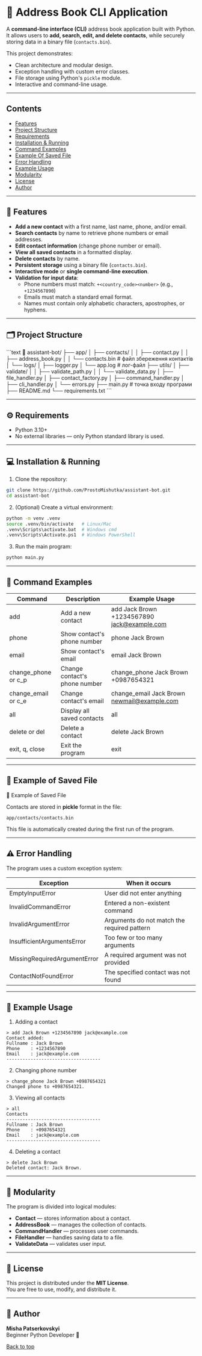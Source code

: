 # 📒 Address Book CLI Application <a name="top"></a>

A **command-line interface (CLI)** address book application built with Python.  
It allows users to **add, search, edit, and delete contacts**, while securely storing data in a binary file (`contacts.bin`).  

This project demonstrates:
- Clean architecture and modular design.
- Exception handling with custom error classes.
- File storage using Python's `pickle` module.
- Interactive and command-line usage.

---

## Contents
- [Features](#features)
- [Project Structure](#project-structure)
- [Requirements](#requirements)
- [Installation & Running](#installation--running)
- [Command Examples](#command-examples)
- [Example Of Saved File](#example-of-saved-file)
- [Error Handling](#error-handling)
- [Example Usage](#example-usage)
- [Modularity](#modularity)
- [License](#license)
- [Author](#author)

---

<h2 id="features">🚀 Features</h2>

- **Add a new contact** with a first name, last name, phone, and/or email.
- **Search contacts** by name to retrieve phone numbers or email addresses.
- **Edit contact information** (change phone number or email).
- **View all saved contacts** in a formatted display.
- **Delete contacts** by name.
- **Persistent storage** using a binary file (`contacts.bin`).
- **Interactive mode** or **single command-line execution**.
- **Validation for input data**:
  - Phone numbers must match: `+<country_code><number>` (e.g., `+1234567890`)
  - Emails must match a standard email format.
  - Names must contain only alphabetic characters, apostrophes, or hyphens.

---

<h2 id="project-structure">🗂️ Project Structure</h2>
```text
📂 assistant-bot/
├── app/
│   ├── contacts/
│   │   ├── contact.py
│   │   ├── address_book.py
│   │   └── contacts.bin       # файл збереження контактів
│   └── logs/
│       ├── logger.py
│       └── app.log            # лог-файл
├── utils/
│   ├── validate/
│   │   ├── validate_path.py
│   │   └── validate_data.py
│   ├── file_handler.py
│   ├── contact_factory.py
│   ├── command_handler.py
│   ├── cli_handler.py
│   └── errors.py
├── main.py                    # точка входу програми
├── README.md
└── requirements.txt
```

---

<h2 id="requirements">⚙️ Requirements</h2>

- Python 3.10+
- No external libraries — only Python standard library is used.

---

<h2 id="installation-running">💻 Installation & Running</h2> 

1. Clone the repository:
```bash
git clone https://github.com/ProstoMishutka/assistant-bot.git
cd assistant-bot
```

2. (Optional) Create a virtual environment:
```bash
python -m venv .venv
source .venv/bin/activate   # Linux/Mac
.venv\Scripts\activate.bat  # Windows cmd
.venv\Scripts\Activate.ps1  # Windows PowerShell
```

3. Run the main program:
```bash
python main.py
```

---

<h2 id="command-examples">📝 Command Examples</h2> 

| Command                | Description                     | Example Usage                               |
|------------------------|---------------------------------|---------------------------------------------|
| add                    | Add a new contact               | add Jack Brown +1234567890 jack@example.com |
| phone                  | Show contact's phone number     | phone Jack Brown                            |
| email                  | Show contact's email            | email Jack Brown                            |
| change_phone or c_p    | Change contact's phone number   | change_phone Jack Brown +0987654321         |
| change_email or c_e    | Change contact's email          | change_email Jack Brown newmail@example.com |
| all                    | Display all saved contacts      | all                                         |
| delete or del          | Delete a contact                | delete Jack Brown                           |
| exit, q, close         | Exit the program                | exit                                        |

---

<h2 id="example-of-saved-file">📂 Example of Saved File</h2> 📂 Example of Saved File

Contacts are stored in **pickle** format in the file:
```text
app/contacts/contacts.bin
```
This file is automatically created during the first run of the program.

---

<h2 id="error-handling">⚠️ Error Handling</h2>

The program uses a custom exception system:

| Exception                      | When it occurs                                    |
|--------------------------------|---------------------------------------------------|
| EmptyInputError                | User did not enter anything                       |
| InvalidCommandError            | Entered a non-existent command                    |
| InvalidArgumentError           | Arguments do not match the required pattern       |
| InsufficientArgumentsError     | Too few or too many arguments                     |
| MissingRequiredArgumentError   | A required argument was not provided              |
| ContactNotFoundError           | The specified contact was not found               |

---

<h2 id="example-usage">🧪 Example Usage</h2>

1. Adding a contact
```text
> add Jack Brown +1234567890 jack@example.com
Contact added:
Fullname : Jack Brown
Phone    : +1234567890
Email    : jack@example.com
-----------------------------------
```

2. Changing phone number
```text
> change_phone Jack Brown +0987654321
Changed phone to +0987654321.
```

3. Viewing all contacts
```text
> all
Contacts
-----------------------------------
Fullname : Jack Brown
Phone    : +0987654321
Email    : jack@example.com
-----------------------------------
```

4. Deleting a contact
```text
> delete Jack Brown
Deleted contact: Jack Brown.
```

---

<h2 id="modularity">🧩 Modularity</h2>

The program is divided into logical modules:

- **Contact** — stores information about a contact.
- **AddressBook** — manages the collection of contacts.
- **CommandHandler** — processes user commands.
- **FileHandler** — handles saving data to a file.
- **ValidateData** — validates user input.

--- 


<h2 id="license">🧾 License</h2>

This project is distributed under the **MIT License**.  
You are free to use, modify, and distribute it.

---

<h2 id="author">🤝 Author</h2>

**Misha Patserkovskyi**  
Beginner Python Developer 🚀

[Back to top](#top)